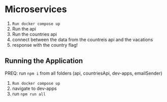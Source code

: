 # Microservices

1. `Run docker compose up`
2. Run the api
3. Run the countries api
4. connect between the data from the countreis api and the vacations
5. response with the country flag!

## Running the Application

PREQ: run `npm i` from all folders (api, countriesApi, dev-apps, emailSender)

1. `Run docker compose up`
2. navigate to dev-apps
3. run `npm run all`
